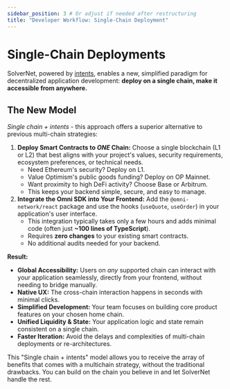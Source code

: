 ```yaml
---
sidebar_position: 3 # Or adjust if needed after restructuring
title: "Developer Workflow: Single-Chain Deployment"
---
```


# Single-Chain Deployments

SolverNet, powered by [intents](/concepts/the-solution.md), enables a new, simplified paradigm for decentralized application development: **deploy on a single chain, make it accessible from anywhere.**

## The New Model

_Single chain + intents_ - this approach offers a superior alternative to previous multi-chain strategies:

1.  **Deploy Smart Contracts to _ONE_ Chain:** Choose a single blockchain (L1 or L2) that best aligns with your project's values, security requirements, ecosystem preferences, or technical needs.
    *   Need Ethereum's security? Deploy on L1.
    *   Value Optimism's public goods funding? Deploy on OP Mainnet.
    *   Want proximity to high DeFi activity? Choose Base or Arbitrum.
    *   This keeps your backend simple, secure, and easy to manage.
2.  **Integrate the Omni SDK into Your Frontend:** Add the `@omni-network/react` package and use the hooks (`useQuote`, `useOrder`) in your application's user interface.
    *   This integration typically takes only a few hours and adds minimal code (often just **~100 lines of TypeScript**).
    *   Requires **zero changes** to your existing smart contracts.
    *   No additional audits needed for your backend.

**Result:**

*   **Global Accessibility:** Users on *any* supported chain can interact with your application seamlessly, directly from your frontend, without needing to bridge manually.
*   **Native UX:** The cross-chain interaction happens in seconds with minimal clicks.
*   **Simplified Development:** Your team focuses on building core product features on your chosen home chain.
*   **Unified Liquidity & State:** Your application logic and state remain consistent on a single chain.
*   **Faster Iteration:** Avoid the delays and complexities of multi-chain deployments or re-architectures.

This "Single chain + intents" model allows you to receive the array of benefits that comes with a multichain strategy, without the traditional drawbacks. You can build on the chain you believe in and let SolverNet handle the rest.
